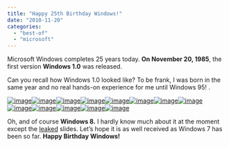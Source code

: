 ```yaml
---
title: "Happy 25th Birthday Windows!"
date: "2010-11-20"
categories: 
  - "best-of"
  - "microsoft"
---
```


Microsoft Windows completes 25 years today. **On November 20, 1985**, the first version **Windows 1.0** was released.

Can you recall how Windows 1.0 looked like? To be frank, I was born in the same year and no real hands-on experience for me until Windows 95! .

[![image](images/image%5B8%5D.png "image")![image](images/image%5B12%5D.png "image")![image](images/image%5B16%5D.png "image")![image](images/image%5B20%5D.png "image")![image](images/image%5B24%5D.png "image")![image](images/image%5B28%5D.png "image")![image](images/image%5B32%5D.png "image")![image](images/image%5B36%5D.png "image")![image](images/image%5B40%5D.png "image")![image](images/image%5B45%5D.png "image")![image](images/image%5B49%5D.png "image")![image](images/image%5B53%5D.png "image")![image](http://lh4.ggpht.com/_40bmzDo_mBs/TOf2erpuYCI/AAAAAAAABjs/BqTYOYXdT4c/image_thumb%5B27%5D.png?imgmax=800 "image")](http://lh4.ggpht.com/_40bmzDo_mBs/TOf10DcsMcI/AAAAAAAABiE/-NAaCRqmumE/s1600-h/image%5B3%5D.png)

Oh, and of course **Windows 8.** I hardly know much about it at the moment except the [leaked](http://www.cosmogeek.info/2010/06/windows-8-plans-leaked-many-details.html) slides. Let’s hope it is as well received as Windows 7 has been so far. **Happy Birthday Windows!**
